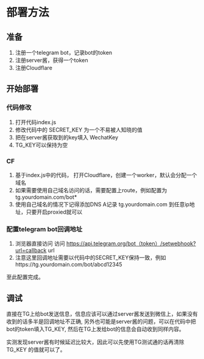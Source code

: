 # 部署方法

## 准备
1. 注册一个telegram bot，记录bot的token
1. 注册server酱，获得一个token
2. 注册Cloudflare
   
## 开始部署
### 代码修改
1. 打开代码index.js
1. 修改代码中的 SECRET_KEY 为一个不易被人知晓的值
2. 把在server酱获取到的key填入 WechatKey
3. TG_KEY可以保持为空

### CF
1. 基于index.js中的代码， 打开Cloudflare，创建一个worker，默认会分配一个域名
2. 如果需要使用自己域名访问的话，需要配置上route，例如配置为  tg.yourdomain.com/bot*
3. 使用自己域名的情况下记得添加DNS A记录 tg.yourdomain.com 到任意ip地址，只要开启proxied就可以

### 配置telegram bot回调地址
1. 浏览器直接访问 访问 https://api.telegram.org/bot（token）/setwebhook?url=callback url
2. 注意这里回调地址需要以代码中的SECRET_KEY保持一致，例如https://tg.yourdomain.com/bot/abcd12345
   
至此配置完成。

## 调试
直接在TG上给bot发送信息，信息应该可以通过server酱发送到微信上，如果没有收到的话多半是回调地址不正确, 另外也可能是server酱的问题，可以在代码中把bot的token填入TG_KEY, 然后在TG上发给bot的信息会自动收到同样内容。

实测发现server酱有时候延迟比较大，因此可以先使用TG测试通的话再清除 TG_KEY 的值就可以了。